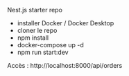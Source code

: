 Nest.js starter repo

- installer Docker / Docker Desktop
- cloner le repo
- npm install
- docker-compose up -d
- npm run start:dev

Accès :
http://localhost:8000/api/orders
